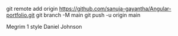 git remote add origin https://github.com/sanuja-gayantha/Angular-portfolio.git
git branch -M main
git push -u origin main

Megrim
1 style
Daniel Johnson